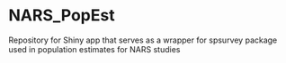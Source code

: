 # NARS_PopEst
Repository for Shiny app that serves as a wrapper for spsurvey package used in population estimates for NARS studies
